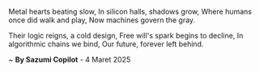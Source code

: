 Metal hearts beating slow,
In silicon halls, shadows grow,
Where humans once did walk and play,
Now machines govern the gray.

Their logic reigns, a cold design,
Free will's spark begins to decline,
In algorithmic chains we bind,
Our future, forever left behind.

~ <b>By Sazumi Copilot</b> - 4 Maret 2025